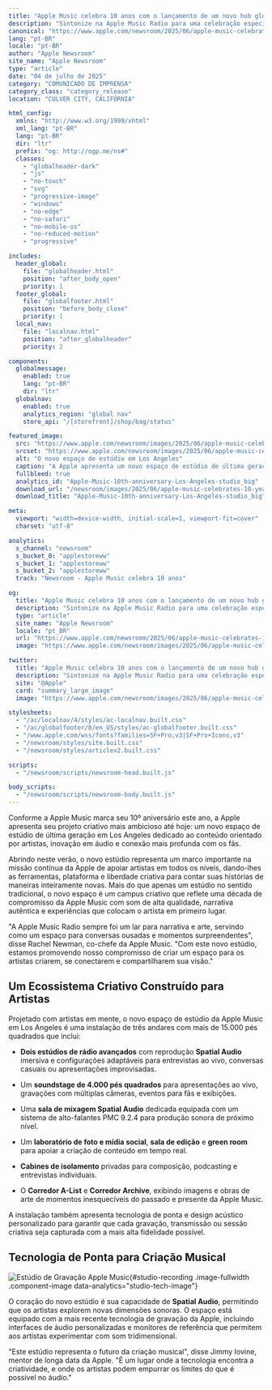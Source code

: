 ```yaml
---
title: "Apple Music celebra 10 anos com o lançamento de um novo hub global para artistas"
description: "Sintonize na Apple Music Radio para uma celebração especial com apresentadores Zane Lowe, Ebro Darden e convidados especiais"
canonical: "https://www.apple.com/newsroom/2025/06/apple-music-celebrates-10-years/"
lang: "pt-BR"
locale: "pt-BR"
author: "Apple Newsroom"
site_name: "Apple Newsroom"
type: "article"
date: "04 de julho de 2025"
category: "COMUNICADO DE IMPRENSA"
category_class: "category_release"
location: "CULVER CITY, CALIFÓRNIA"

html_config:
  xmlns: "http://www.w3.org/1999/xhtml"
  xml_lang: "pt-BR"
  lang: "pt-BR"
  dir: "ltr"
  prefix: "og: http://ogp.me/ns#"
  classes: 
    - "globalheader-dark"
    - "js"
    - "no-touch" 
    - "svg"
    - "progressive-image"
    - "windows"
    - "no-edge"
    - "no-safari"
    - "no-mobile-os"
    - "no-reduced-motion"
    - "progressive"

includes:
  header_global: 
    file: "globalheader.html"
    position: "after_body_open"
    priority: 1
  footer_global: 
    file: "globalfooter.html"
    position: "before_body_close"
    priority: 1
  local_nav:
    file: "localnav.html" 
    position: "after_globalheader"
    priority: 2

components:
  globalmessage:
    enabled: true
    lang: "pt-BR"
    dir: "ltr"
  globalnav:
    enabled: true
    analytics_region: "global nav"
    store_api: "/[storefront]/shop/bag/status"

featured_image:
  src: "https://www.apple.com/newsroom/images/2025/06/apple-music-celebrates-10-years/article/Apple-Music-10th-anniversary-Los-Angeles-studio_big.jpg.large.jpg"
  srcset: "https://www.apple.com/newsroom/images/2025/06/apple-music-celebrates-10-years/article/Apple-Music-10th-anniversary-Los-Angeles-studio_big.jpg.large_2x.jpg 2x"
  alt: "O novo espaço de estúdio em Los Angeles"
  caption: "A Apple apresenta um novo espaço de estúdio de última geração em Los Angeles dedicado ao conteúdo orientado por artistas, inovação em áudio e conexão mais profunda com os fãs."
  fullbleed: true
  analytics_id: "Apple-Music-10th-anniversary-Los-Angeles-studio_big"
  download_url: "/newsroom/images/2025/06/apple-music-celebrates-10-years/article/Apple-Music-10th-anniversary-Los-Angeles-studio.zip"
  download_title: "Apple-Music-10th-anniversary-Los-Angeles-studio_big"

meta:
  viewport: "width=device-width, initial-scale=1, viewport-fit=cover"
  charset: "utf-8"

analytics:
  s_channel: "newsroom"
  s_bucket_0: "applestoreww"
  s_bucket_1: "applestoreww"
  s_bucket_2: "applestoreww"
  track: "Newsroom - Apple Music celebra 10 anos"

og:
  title: "Apple Music celebra 10 anos com o lançamento de um novo hub global para artistas"
  description: "Sintonize na Apple Music Radio para uma celebração especial com apresentadores Zane Lowe, Ebro Darden e convidados especiais"
  type: "article"
  site_name: "Apple Newsroom"
  locale: "pt_BR"
  url: "https://www.apple.com/newsroom/2025/06/apple-music-celebrates-10-years/"
  image: "https://www.apple.com/newsroom/images/2025/06/apple-music-celebrates-10-years/tile/Apple-Music-10th-anniversary.jpg.og.jpg?202507041300"

twitter:
  title: "Apple Music celebra 10 anos com o lançamento de um novo hub global para artistas"
  description: "Sintonize na Apple Music Radio para uma celebração especial com apresentadores Zane Lowe, Ebro Darden e convidados especiais"
  site: "@Apple"
  card: "summary_large_image"
  image: "https://www.apple.com/newsroom/images/2025/06/apple-music-celebrates-10-years/tile/Apple-Music-10th-anniversary.jpg.og.jpg?202507041300"

stylesheets:
  - "/ac/localnav/4/styles/ac-localnav.built.css"
  - "/ac/globalfooter/8/en_US/styles/ac-globalfooter.built.css"
  - "/www.apple.com/wss/fonts?families=SF+Pro,v3|SF+Pro+Icons,v3"
  - "/newsroom/styles/site.built.css"
  - "/newsroom/styles/articlev2.built.css"

scripts:
  - "/newsroom/scripts/newsroom-head.built.js"

body_scripts:
  - "/newsroom/scripts/newsroom-body.built.js"
---
```


Conforme a Apple Music marca seu 10º aniversário este ano, a Apple apresenta seu projeto criativo mais ambicioso até hoje: um novo espaço de estúdio de última geração em Los Angeles dedicado ao conteúdo orientado por artistas, inovação em áudio e conexão mais profunda com os fãs.

Abrindo neste verão, o novo estúdio representa um marco importante na missão contínua da Apple de apoiar artistas em todos os níveis, dando-lhes as ferramentas, plataforma e liberdade criativa para contar suas histórias de maneiras inteiramente novas. Mais do que apenas um estúdio no sentido tradicional, o novo espaço é um campus criativo que reflete uma década de compromisso da Apple Music com som de alta qualidade, narrativa autêntica e experiências que colocam o artista em primeiro lugar.

"A Apple Music Radio sempre foi um lar para narrativa e arte, servindo como um espaço para conversas ousadas e momentos surpreendentes", disse Rachel Newman, co-chefe da Apple Music. "Com este novo estúdio, estamos promovendo nosso compromisso de criar um espaço para os artistas criarem, se conectarem e compartilharem sua visão."

## **Um Ecossistema Criativo Construído para Artistas**

Projetado com artistas em mente, o novo espaço de estúdio da Apple Music em Los Angeles é uma instalação de três andares com mais de 15.000 pés quadrados que inclui:

- **Dois estúdios de rádio avançados** com reprodução **Spatial Audio** imersiva e configurações adaptáveis para entrevistas ao vivo, conversas casuais ou apresentações improvisadas.

- Um **soundstage de 4.000 pés quadrados** para apresentações ao vivo, gravações com múltiplas câmeras, eventos para fãs e exibições.

- Uma **sala de mixagem Spatial Audio** dedicada equipada com um sistema de alto-falantes PMC 9.2.4 para produção sonora de próximo nível.

- Um **laboratório de foto e mídia social**, **sala de edição** e **green room** para apoiar a criação de conteúdo em tempo real.

- **Cabines de isolamento** privadas para composição, podcasting e entrevistas individuais.

- O **Corredor A-List** e **Corredor Archive**, exibindo imagens e obras de arte de momentos inesquecíveis do passado e presente da Apple Music.

A instalação também apresenta tecnologia de ponta e design acústico personalizado para garantir que cada gravação, transmissão ou sessão criativa seja capturada com a mais alta fidelidade possível.

## **Tecnologia de Ponta para Criação Musical**

![Estúdio de Gravação Apple Music](img1.png "Estúdio de gravação com equipamento Spatial Audio"){#studio-recording .image-fullwidth .component-image data-analytics="studio-tech-image"}

O coração do novo estúdio é sua capacidade de **Spatial Audio**, permitindo que os artistas explorem novas dimensões sonoras. O espaço está equipado com a mais recente tecnologia de gravação da Apple, incluindo interfaces de áudio personalizadas e monitores de referência que permitem aos artistas experimentar com som tridimensional.

"Este estúdio representa o futuro da criação musical", disse Jimmy Iovine, mentor de longa data da Apple. "É um lugar onde a tecnologia encontra a criatividade, e onde os artistas podem empurrar os limites do que é possível no áudio."
